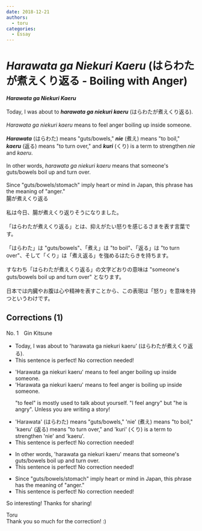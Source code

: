 ```yaml
---
date: 2018-12-21
authors:
  - toru
categories:
  - Essay
---
```


<h1 id="subject_show"><strong><em>Harawata ga Niekuri Kaeru</strong></em> (はらわたが煮えくり返る - Boiling with Anger)</h1>
<div class="date" hidden>Dec 21, 2018 22:16</div>
<div id="post"><div id="body_show_ori">
<strong><em>Harawata ga Niekuri Kaeru</strong></em><br/><br/>Today, I was about to <strong><em>harawata ga niekuri kaeru</em></strong> (はらわたが煮えくり返る).<br/><br/><em>Harawata ga niekuri kaeru</em> means to feel anger boiling up inside someone.<br/><br/><strong><em>Harawata</em></strong> (はらわた) means "guts/bowels," <strong><em>nie</em></strong> (煮え) means "to boil," <strong><em>kaeru</em></strong> (返る) means "to turn over," and <strong><em>kuri</em></strong> (くり) is a term to strengthen <em>nie</em> and <em>kaeru</em>.<br/><br/>In other words, <em>harawata ga niekuri kaeru</em> means that someone's guts/bowels boil up and turn over.<br/><br/>Since "guts/bowels/stomach" imply heart or mind in Japan, this phrase has the meaning of "anger."
</div></div>

<!-- more -->

<div id="post_ja"><div id="body_show_mo">
腸が煮えくり返る<br/><br/>私は今日、腸が煮えくり返りそうになりました。<br/><br/>「はらわたが煮えくり返る」とは、抑えがたい怒りを感じるさまを表す言葉です。<br/><br/>「はらわた」は "guts/bowels"、「煮え」は "to boil"、「返る」は "to turn over"、そして「くり」は「煮え返る」を強めるはたらきを持ちます。<br/><br/>すなわち「はらわたが煮えくり返る」の文字どおりの意味は "someone's guts/bowels boil up and turn over" となります。<br/><br/>日本では内臓やお腹は心や精神を表すことから、この表現は「怒り」を意味を持つというわけです。
</div></div>

## Corrections (1)
<div id="block"><div class="first_name"> No. 1　<span class="just_name">Gin Kitsune</span></div><div id="block2">
<ul class="correction_field">
<li class="incorrect">Today, I was about to 'harawata ga niekuri kaeru' (はらわたが煮えくり返る).</li>
<li class="corrected perfect">This sentence is perfect! No correction needed!</li>
</ul>
<ul class="correction_field">
<li class="incorrect">'Harawata ga niekuri kaeru' means to feel anger boiling up inside someone.</li>
<li class="corrected correct">
'Harawata ga niekuri kaeru' means <span class="f_gray"><span class="sline">to feel </span></span>anger <span class="f_red">is </span>boiling up inside someone.
<p class="correction_comment">"to feel" is mostly used to talk about yourself. "I feel angry" but "he is angry". Unless you are writing a story!</p>
</li>
</ul>
<ul class="correction_field">
<li class="incorrect">'Harawata' (はらわた) means "guts/bowels," 'nie' (煮え) means "to boil," 'kaeru' (返る) means "to turn over," and 'kuri' (くり) is a term to strengthen 'nie' and 'kaeru'.</li>
<li class="corrected perfect">This sentence is perfect! No correction needed!</li>
</ul>
<ul class="correction_field">
<li class="incorrect">In other words, 'harawata ga niekuri kaeru' means that someone's guts/bowels boil up and turn over.</li>
<li class="corrected perfect">This sentence is perfect! No correction needed!</li>
</ul>
<ul class="correction_field">
<li class="incorrect">Since "guts/bowels/stomach" imply heart or mind in Japan, this phrase has the meaning of "anger."</li>
<li class="corrected perfect">This sentence is perfect! No correction needed!</li>
</ul>
<p class="comment_small">
 So interesting! Thanks for sharing!
</p>

</div><div class="name"><span class="just_name">Toru</span><br>
Thank you so much for the correction! :)
</div>
</div>
